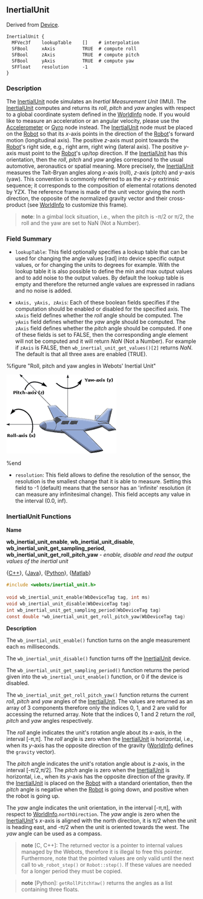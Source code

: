 ## InertialUnit

Derived from [Device](device.md#device).

```
InertialUnit {
  MFVec3f    lookupTable    []    # interpolation
  SFBool     xAxis          TRUE  # compute roll
  SFBool     zAxis          TRUE  # compute pitch
  SFBool     yAxis          TRUE  # compute yaw
  SFFloat    resolution     -1
}
```

### Description

The [InertialUnit](#inertialunit) node simulates an *Inertial Measurement Unit*
(IMU). The [InertialUnit](#inertialunit) computes and returns its *roll*,
*pitch* and *yaw* angles with respect to a global coordinate system defined in
the [WorldInfo](worldinfo.md#worldinfo) node. If you would like to measure an
acceleration or an angular velocity, please use the
[Accelerometer](accelerometer.md#accelerometer) or [Gyro](gyro.md#gyro) node
instead. The [InertialUnit](#inertialunit) node must be placed on the
[Robot](robot.md#robot) so that its *x*-axis points in the direction of the
[Robot](robot.md#robot)'s forward motion (longitudinal axis). The positive
*z*-axis must point towards the [Robot](robot.md#robot)'s right side, e.g.,
right arm, right wing (lateral axis). The positive *y*-axis must point to the
[Robot](robot.md#robot)'s up/top direction. If the [InertialUnit](#inertialunit)
has this orientation, then the *roll*, *pitch* and *yaw* angles correspond to
the usual automotive, aeronautics or spatial meaning.  More precisely, the
[InertialUnit](#inertialunit) measures the Tait-Bryan angles along *x*-axis
(roll), *z*-axis (pitch) and *y*-axis (yaw). This convention is commonly
referred to as the *x-z-y* extrinsic sequence; it corresponds to the composition
of elemental rotations denoted by YZX. The reference frame is made of the unit
vector giving the north direction, the opposite of the normalized gravity vector
and their cross-product (see [WorldInfo](worldinfo.md#worldinfo) to customize
this frame).

> **note**:
In a gimbal lock situation, i.e., when the pitch is -π/2 or π/2, the roll and
the yaw are set to NaN (Not a Number).

### Field Summary

- `lookupTable`: This field optionally specifies a lookup table that can be used
for changing the angle values [rad] into device specific output values, or for
changing the units to degrees for example. With the lookup table it is also
possible to define the min and max output values and to add noise to the output
values. By default the lookup table is empty and therefore the returned angle
values are expressed in radians and no noise is added.

- `xAxis, yAxis, zAxis`: Each of these boolean fields specifies if the computation
should be enabled or disabled for the specified axis. The `xAxis` field defines
whether the *roll* angle should be computed. The `yAxis` field defines whether
the *yaw* angle should be computed. The `zAxis` field defines whether the
*pitch* angle should be computed. If one of these fields is set to FALSE, then
the corresponding angle element will not be computed and it will return *NaN*
(Not a Number). For example if `zAxis` is FALSE, then
`wb_inertial_unit_get_values()[2]` returns *NaN*. The default is that all three
axes are enabled (TRUE).

%figure "Roll, pitch and yaw angles in Webots' Inertial Unit"

![Roll, pitch and yaw angles in Webots' Inertial Unit](images/roll_pitch_yaw.png)

%end

- `resolution`: This field allows to define the resolution of the sensor, the
resolution is the smallest change that it is able to measure. Setting this field
to -1 (default) means that the sensor has an 'infinite' resolution (it can
measure any infinitesimal change). This field accepts any value in the interval
(0.0, inf).

### InertialUnit Functions

<a name="wb_inertial_unit_get_roll_pitch_yaw">**Name**</a>

**wb\_inertial\_unit\_enable**, **wb\_inertial\_unit\_disable**, **wb\_inertial\_unit\_get\_sampling\_period**, **wb\_inertial\_unit\_get\_roll\_pitch\_yaw** - *enable, disable and read the output values of the inertial unit*

{[C++](cpp-api.md#cpp_inertial_unit)}, {[Java](java-api.md#java_inertial_unit)}, {[Python](python-api.md#python_inertial_unit)}, {[Matlab](matlab-api.md#matlab_inertial_unit)}

``` c
#include <webots/inertial_unit.h>

void wb_inertial_unit_enable(WbDeviceTag tag, int ms)
void wb_inertial_unit_disable(WbDeviceTag tag)
int wb_inertial_unit_get_sampling_period(WbDeviceTag tag)
const double *wb_inertial_unit_get_roll_pitch_yaw(WbDeviceTag tag)
```

**Description**

The `wb_inertial_unit_enable()` function turns on the angle measurement each
`ms` milliseconds.

The `wb_inertial_unit_disable()` function turns off the
[InertialUnit](#inertialunit) device.

The `wb_inertial_unit_get_sampling_period()` function returns the period given
into the `wb_inertial_unit_enable()` function, or 0 if the device is disabled.

The `wb_inertial_unit_get_roll_pitch_yaw()` function returns the current *roll*,
*pitch* and *yaw* angles of the [InertialUnit](#inertialunit). The values are
returned as an array of 3 components therefore only the indices 0, 1, and 2 are
valid for accessing the returned array. Note that the indices 0, 1 and 2 return
the *roll*, *pitch* and *yaw* angles respectively.

The *roll* angle indicates the unit's rotation angle about its *x*-axis, in the
interval [-π,π]. The *roll* angle is zero when the
[InertialUnit](#inertialunit) is horizontal, i.e., when its *y*-axis has the
opposite direction of the gravity ([WorldInfo](worldinfo.md#worldinfo) defines
the `gravity` vector).

The *pitch* angle indicates the unit's rotation angle about is *z*-axis, in the
interval [-π/2,π/2]. The *pitch* angle is zero when the
[InertialUnit](#inertialunit) is horizontal, i.e., when its *y*-axis has the
opposite direction of the gravity. If the [InertialUnit](#inertialunit) is
placed on the [Robot](robot.md#robot) with a standard orientation, then the
*pitch* angle is negative when the [Robot](robot.md#robot) is going down, and
positive when the robot is going up.

The *yaw* angle indicates the unit orientation, in the interval [-π,π], with
respect to [WorldInfo](worldinfo.md#worldinfo).`northDirection`. The *yaw* angle
is zero when the [InertialUnit](#inertialunit)'s *x*-axis is aligned with the
north direction, it is π/2 when the unit is heading east, and -π/2 when the
unit is oriented towards the west. The *yaw* angle can be used as a compass.

> **note** [C, C++]:
The returned vector is a pointer to internal values managed by the Webots,
therefore it is illegal to free this pointer. Furthermore, note that the pointed
values are only valid until the next call to `wb_robot_step()` or
`Robot::step()`. If these values are needed for a longer period they must be
copied.

<!-- -->

> **note** [Python]:
`getRollPitchYaw()` returns the angles as a list containing three floats.

